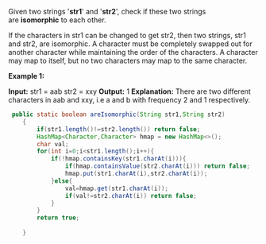 Given two strings '**str1**' and '**str2**', check if these two strings are **isomorphic** to each other.  

If the characters in str1 can be changed to get str2, then two strings, str1 and str2, are isomorphic. A character must be completely swapped out for another character while maintaining the order of the characters. A character may map to itself, but no two characters may map to the same character.

**Example 1:**

**Input:**
str1 = aab
str2 = xxy
**Output:** 1
**Explanation:** There are two different characters in aab and xxy, i.e a and b with frequency 2 and 1 respectively.

```java
 public static boolean areIsomorphic(String str1,String str2)
    {
        if(str1.length()!=str2.length()) return false;
        HashMap<Character,Character> hmap = new HashMap<>();
        char val;
        for(int i=0;i<str1.length();i++){
            if(!hmap.containsKey(str1.charAt(i))){
                if(hmap.containsValue(str2.charAt(i))) return false;
                hmap.put(str1.charAt(i),str2.charAt(i));
            }else{
                val=hmap.get(str1.charAt(i));
                if(val!=str2.charAt(i)) return false;
            }
        }
        return true;
        
    }
```
